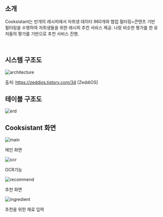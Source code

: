 ## 소개

Cooksistant는 만개의 레시피에서 자취생 데이터 960개와 협업 필터링+콘텐츠 기반 필터링을 수행하여 자취생들을 위한 레시피 추천 서비스 제공. 나랑 비슷한 평가를 한 유저들의 평가를 기반으로 추천 서비스 진행.

<br>

## **시스템 구조도**

![architecture](./img/architecture.png)

출처: https://zeddios.tistory.com/34 [ZeddiOS]

## 테이블 구조도

![erd](./img/erd.png)

## Cooksistant 화면

![main](./img/main.png)

메인 화면

![ocr](./img/ocr.png)

OCR기능

![recommend](./img/recommend.png)

추천 화면

![ingredient](./img/ingredient.png)

추천을 위한 재료 입력
